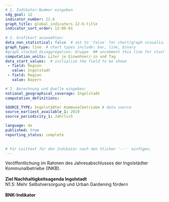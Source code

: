 ```yaml
---
# 1. Indikator-Nummer eingeben 
sdg_goal: 12 
indicator_number: 12.6
graph_title: global_indicators.12-6-title
indicator_sort_order: 12-06-01
 
# 2. Grafikart auswaehlen: 
data_non_statistical: false  # set to 'false' for chart/graph visualization 
graph_type: line  # chart types include: bar, line, binary 
#graph_stacked_disaggregation: Gruppe  ## uncomment this line for stacked bars. eplace 'Geschlecht' with the field of aggregation. 
computation_units: Liter je Einwohner/-in und Tag 
data_start_values:  # initialize the field to be shown  
 - field: Region 
   value: Ingolstadt 
 - field: Region 
   value: Bayern 

# 3. Berechnung und Quelle eingeben: 
national_geographical_coverage: Ingolstadt 
computation_definitions: 

SOURCE_TYPE: Ingolstädter Kommunalbetriebe # data source  
source_earliest_available_1: 2019
source_periodicity_1: Jährlich

language: de   
published: true 
reporting_status: complete
 
 
# Für Leittext für den Indikator nach den Stichen '---' einfügen. 
---
```

Veröffentlichung im Rahmen des Jahresabschlusses der Ingolstädter Kommunalbetriebe (INKB).  <br>
<br>
<b>Ziel Nachhaltigkeitsagenda Ingolstadt</b><br>
N1.5: Mehr Selbstversorgung und Urban Gardening fördern<br>
<br>
<b>BNK-Indikator</b>
